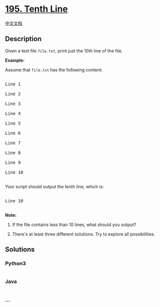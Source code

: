 # [195. Tenth Line](https://leetcode.com/problems/tenth-line)

[中文文档](/solution/0100-0199/0195.Tenth%20Line/README.md)

## Description

<p>Given a text file&nbsp;<code>file.txt</code>, print&nbsp;just the 10th line of the&nbsp;file.</p>



<p><strong>Example:</strong></p>



<p>Assume that <code>file.txt</code> has the following content:</p>



<pre>

Line 1

Line 2

Line 3

Line 4

Line 5

Line 6

Line 7

Line 8

Line 9

Line 10

</pre>



<p>Your script should output the tenth line, which is:</p>



<pre>

Line 10

</pre>



<div class="spoilers"><b>Note:</b><br />

1. If the file contains less than 10 lines, what should you output?<br />

2. There&#39;s at least three different solutions. Try to explore all possibilities.</div>



## Solutions

<!-- tabs:start -->

### **Python3**

```python

```

### **Java**

```java

```

### **...**

```

```

<!-- tabs:end -->
